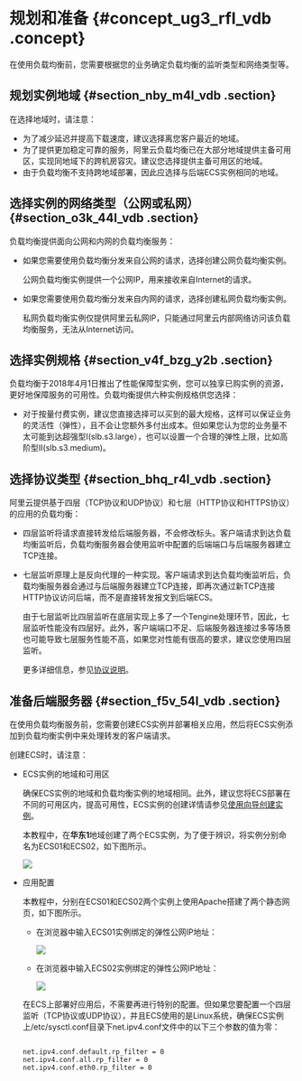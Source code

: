 # 规划和准备 {#concept_ug3_rfl_vdb .concept}

在使用负载均衡前，您需要根据您的业务确定负载均衡的监听类型和网络类型等。

## 规划实例地域 {#section_nby_m4l_vdb .section}

在选择地域时，请注意：

-   为了减少延迟并提高下载速度，建议选择离您客户最近的地域。
-   为了提供更加稳定可靠的服务，阿里云负载均衡已在大部分地域提供主备可用区，实现同地域下的跨机房容灾。建议您选择提供主备可用区的地域。
-   由于负载均衡不支持跨地域部署，因此应选择与后端ECS实例相同的地域。

## 选择实例的网络类型（公网或私网） {#section_o3k_44l_vdb .section}

负载均衡提供面向公网和内网的负载均衡服务：

-   如果您需要使用负载均衡分发来自公网的请求，选择创建公网负载均衡实例。

    公网负载均衡实例提供一个公网IP，用来接收来自Internet的请求。

-   如果您需要使用负载均衡分发来自内网的请求，选择创建私网负载均衡实例。

    私网负载均衡实例仅提供阿里云私网IP，只能通过阿里云内部网络访问该负载均衡服务，无法从Internet访问。


## 选择实例规格 {#section_v4f_bzg_y2b .section}

负载均衡于2018年4月1日推出了性能保障型实例，您可以独享已购实例的资源，更好地保障服务的可用性。负载均衡提供六种实例规格供您选择：

-   对于按量付费实例，建议您直接选择可以买到的最大规格，这样可以保证业务的灵活性（弹性），且不会让您额外多付出成本。但如果您认为您的业务量不太可能到达超强型I\(slb.s3.large），也可以设置一个合理的弹性上限，比如高阶型II\(slb.s3.medium\)。

## 选择协议类型 {#section_bhq_r4l_vdb .section}

阿里云提供基于四层（TCP协议和UDP协议）和七层（HTTP协议和HTTPS协议）的应用的负载均衡：

-   四层监听将请求直接转发给后端服务器，不会修改标头。客户端请求到达负载均衡监听后，负载均衡服务器会使用监听中配置的后端端口与后端服务器建立TCP连接。
-   七层监听原理上是反向代理的一种实现。客户端请求到达负载均衡监听后，负载均衡服务器会通过与后端服务器建立TCP连接，即再次通过新TCP连接HTTP协议访问后端，而不是直接转发报文到后端ECS。

    由于七层监听比四层监听在底层实现上多了一个Tengine处理环节，因此，七层监听性能没有四层好。此外，客户端端口不足、后端服务器连接过多等场景也可能导致七层服务性能不高，如果您对性能有很高的要求，建议您使用四层监听。

    更多详细信息，参见[协议说明](../intl.zh-CN/用户指南/监听/监听介绍.md#table_spy_pp5_vdb)。


## 准备后端服务器 {#section_f5v_54l_vdb .section}

在使用负载均衡服务前，您需要创建ECS实例并部署相关应用，然后将ECS实例添加到负载均衡实例中来处理转发的客户端请求。

创建ECS时，请注意：

-   ECS实例的地域和可用区

    确保ECS实例的地域和负载均衡实例的地域相同。此外，建议您将ECS部署在不同的可用区内，提高可用性，ECS实例的创建详情请参见[使用向导创建实例](../../../../../../intl.zh-CN/实例/创建实例/使用向导创建实例.md#)。

    本教程中，在**华东1**地域创建了两个ECS实例，为了便于辨识，将实例分别命名为ECS01和ECS02，如下图所示。

    ![](http://static-aliyun-doc.oss-cn-hangzhou.aliyuncs.com/assets/img/15696/155530971833206_zh-CN.png)

-   应用配置

    本教程中，分别在ECS01和ECS02两个实例上使用Apache搭建了两个静态网页，如下图所示。

    -   在浏览器中输入ECS01实例绑定的弹性公网IP地址：

        ![](http://static-aliyun-doc.oss-cn-hangzhou.aliyuncs.com/assets/img/4106/15553097182224_zh-CN.png)

    -   在浏览器中输入ECS02实例绑定的弹性公网IP地址：

        ![](http://static-aliyun-doc.oss-cn-hangzhou.aliyuncs.com/assets/img/4106/15553097182231_zh-CN.png)

    在ECS上部署好应用后，不需要再进行特别的配置。但如果您要配置一个四层监听（TCP协议或UDP协议），并且ECS使用的是Linux系统，确保ECS实例上/etc/sysctl.conf目录下net.ipv4.conf文件中的以下三个参数的值为零：

    ```
    
    net.ipv4.conf.default.rp_filter = 0
    net.ipv4.conf.all.rp_filter = 0
    net.ipv4.conf.eth0.rp_filter = 0
    ```


